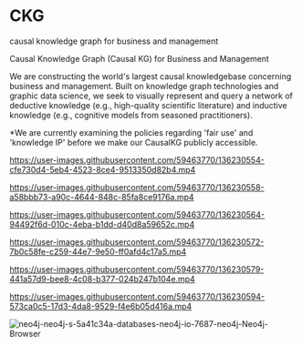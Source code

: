 # CKG
causal knowledge graph for business and management

Causal Knowledge Graph (Causal KG) for Business and Management



We are constructing the world's largest causal knowledgebase concerning business and management. Built on knowledge graph technologies and graphic data science, we seek to visually represent and query a network of deductive knowledge (e.g., high-quality scientific literature) and inductive knowledge (e.g., cognitive models from seasoned practitioners).



*We are currently examining the policies regarding 'fair use' and 'knowledge IP' before we make our CausalKG publicly accessible.



https://user-images.githubusercontent.com/59463770/136230554-cfe730d4-5eb4-4523-8ce4-9513350d82b4.mp4



https://user-images.githubusercontent.com/59463770/136230558-a58bbb73-a90c-4644-848c-85fa8ce9176a.mp4



https://user-images.githubusercontent.com/59463770/136230564-94492f6d-010c-4eba-b1dd-d40d8a59652c.mp4



https://user-images.githubusercontent.com/59463770/136230572-7b0c58fe-c259-44e7-9e50-ff0afd4c17a5.mp4



https://user-images.githubusercontent.com/59463770/136230579-441a57d9-bee8-4c08-b377-024b247b104e.mp4



https://user-images.githubusercontent.com/59463770/136230594-573ca0c5-17d3-4da8-9529-f4e6b05d416a.mp4

![neo4j-neo4j-s-5a41c34a-databases-neo4j-io-7687-neo4j-Neo4j-Browser](https://user-images.githubusercontent.com/59463770/136230711-c81b50ea-effc-4a83-be93-bf1ded285acc.png)
